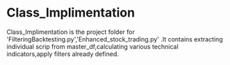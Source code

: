 # Class_Implimentation
Class_Implimentation is the project folder for 'FilteringBacktesting.py','Enhanced_stock_trading.py' .It contains extracting individual scrip from master_df,calculating various technical indicators,apply filters already defined.
